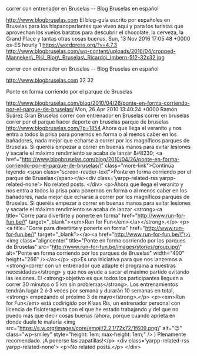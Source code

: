 correr con entrenador en Bruselas -- Blog Bruselas en español

http://www.blogbruselas.com El blog-guía escrito por españoles en
Bruselas para los hispanoparlantes que viven aquí y para los turistas
que aprovechan los vuelos baratos para descubrir el chocolate, la
cerveza, la Grand Place y tantas otras cosas buenas. Sun, 13 Nov 2016
17:05:48 +0000 es-ES hourly 1 https://wordpress.org/?v=4.7.3
http://www.blogbruselas.com/wp-content/uploads/2016/04/cropped-Manneken\_Pis\_Blog\_Bruselas\_Ricardo\_Imbern-512-32x32.jpg

correr con entrenador en Bruselas -- Blog Bruselas en español

http://www.blogbruselas.com 32 32

Ponte en forma corriendo por el parque de Bruselas

http://www.blogbruselas.com/blog/2010/04/26/ponte-en-forma-corriendo-por-el-parque-de-bruselas/
Mon, 26 Apr 2010 13:40:24 +0000 Ramón Suárez Gran Bruselas correr con
entrenador en Bruselas correr en bruselas correr por el parque hacer
deporte en bruselas parque de bruselas
http://www.blogbruselas.com/?p=1854 Ahora que llega el veranito y nos
entra a todos la prisa para ponernos en forma o al menos caber en los
bañadores, nada mejor que echarse a correr por los magníficos parques de
Bruselas. Si queréis empezar a correr en buenas manos para evitar
lesiones y sacarle el máximo rendimiento se acaba de lanzar &\#8230; \<a
href=\"http://www.blogbruselas.com/blog/2010/04/26/ponte-en-forma-corriendo-por-el-parque-de-bruselas/\"
class=\"more-link\"\>Continúa leyendo \<span
class=\"screen-reader-text\"\>Ponte en forma corriendo por el parque de
Bruselas\</span\>\</a\>\<div class=\'yarpp-related-rss
yarpp-related-none\'\> No related posts. \</div\> \<p\>Ahora que llega
el veranito y nos entra a todos la prisa para ponernos en forma o al
menos caber en los bañadores, nada mejor que echarse a correr por los
magníficos parques de Bruselas. Si queréis empezar a correr en buenas
manos para evitar lesiones y sacarle el máximo rendimiento se acaba de
lanzar \<strong\>\<a title=\"Corre para divertirte y ponerte en forma\"
href=\"http://www.run-for-fun.be/\" target=\"\_blank\"\>\<em\>Run for
Fun\</em\>\</a\>\</strong\>.\</p\> \<p\>\<a title=\"Corre para
divertirte y ponerte en forma\" href=\"http://www.run-for-fun.be/\"
target=\"\_blank\"\>\</a\>\<a href=\"http://www.run-for-fun.be/\"\>\<img
class=\"aligncenter\" title=\"Ponte en forma corriendo por los parques
de Bruselas\" src=\"http://www.run-for-fun.be/images/stories/group.jpg\"
alt=\"Ponte en forma corriendo por los parques de Bruselas\"
width=\"400\" height=\"266\" /\>\</a\>\</p\> \<p\>Es una iniciativa para
que nos lanzemos a \<strong\>correr con un entrenador que adapte el
programa a nuestras necesidades\</strong\> y que nos ayude a sacar el
máximo partido evitando las lesiones. El \<strong\>objetivo es que todos
los participantes lleguen a correr 30 minutos o 5 km sin
problemas\</strong\>. Los entrenamientos tendrán lugar 2 ó 3 veces por
semana y durarán 10 semanas en total,\<strong\> empezando el próximo 3
de mayo\</strong\>.\</p\> \<p\>\<em\>Run for Fun\</em\> está codirigido
por Klaas Ris, un entrenador personal con licencia de fisioterapeuta con
el que he estado trabajando y del que no puedo más que decir cosas
buenas (ahora, porque cuando aprieta en donde duele le mataría \<img
src=\"https://s.w.org/images/core/emoji/2.2.1/72x72/1f609.png\"
alt=\"😉\" class=\"wp-smiley\" style=\"height: 1em; max-height: 1em;\"
/\> ) Plenamente recomendado. ¡A ponerse las zapatillas!\</p\> \<div
class=\'yarpp-related-rss yarpp-related-none\'\> \<p\>No related
posts.\</p\> \</div\>
